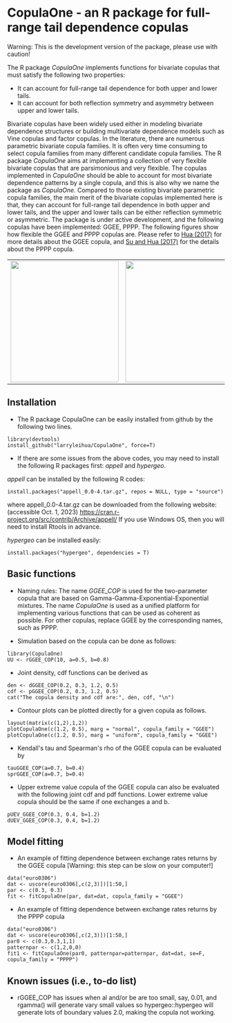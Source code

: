 # CopulaOne - an R package for full-range tail dependence copulas

Warning: This is the development version of the package, please use with caution!

The R package *CopulaOne* implements functions for bivariate copulas that must satisfy the following two properties:
* It can account for full-range tail dependence for both upper and lower tails.
* It can account for both reflection symmetry and asymmetry between upper and lower tails.

Bivariate copulas have been widely used either in modeling bivariate dependence structures or building multivariate dependence models such as Vine copulas and factor copulas. In the literature, there are numerous parametric bivariate copula families. It is often very time consuming to select copula families from many different candidate copula families. The R package *CopulaOne* aims at implementing a collection of very flexible bivariate copulas that are parsimonious and very flexible. The copulas implemented in *CopulaOne* should be able to account for most bivariate dependence patterns by a single copula, and this is also why we name the package as *CopulaOne*. Compared to those existing bivariate parametric copula families, the main merit of the bivariate copulas implemented here is that, they can account for full-range tail dependence in both upper and lower tails, and the upper and lower tails can be either reflection symmetric or asymmetric.
The package is under active development, and the following copulas have been implemented: GGEE, PPPP. The following figures show how flexible the GGEE and PPPP copulas are. Please refer to [Hua (2017)](https://doi.org/10.1016/j.insmatheco.2017.01.003) for more details about the GGEE copula, and [Su and Hua (2017)](https://doi.org/10.1016/j.insmatheco.2017.08.009) for the details about the PPPP copula.

|                           |                           | 
| ------------------------- | ------------------------- |
| <img src="https://larryhua.netlify.app/image/GGEE.gif" width="250" height="280" />  |  <img src="https://larryhua.netlify.app/image/PPPP.gif" width="250" height="280" /> |

## Installation
- The R package CopulaOne can be easily installed from github by the following two lines.
```{r, eval=FALSE}
library(devtools)
install_github("larryleihua/CopulaOne", force=T)
```
- If there are some issues from the above codes, you may need to install the following R packages first: _appell_ and _hypergeo_.

_appell_ can be installed by the following R codes:
```{r, eval=FALSE}
install.packages("appell_0.0-4.tar.gz", repos = NULL, type = "source")
```
where appell_0.0-4.tar.gz can be downloaded from the following website: (accessible Oct. 1, 2023)
https://cran.r-project.org/src/contrib/Archive/appell/
If you use Windows OS, then you will need to install Rtools in advance.


_hypergeo_ can be installed easily:
```{r, eval=FALSE}
install.packages("hypergeo", dependencies = T)
```

## Basic functions
- Naming rules: The name *GGEE_COP* is used for the two-parameter copula that are based on Gamma-Gamma-Exponential-Exponential mixtures. The name *CopulaOne* is used as a unified platform for implementing various functions that can be used as coherent as possible. For other copulas, replace GGEE by the corresponding names, such as PPPP.

- Simulation based on the copula can be done as follows:
```{r}
library(CopulaOne)
UU <- rGGEE_COP(10, a=0.5, b=0.8)
```

- Joint density, cdf functions can be derived as
```{r}
den <- dGGEE_COP(0.2, 0.3, 1.2, 0.5)
cdf <- pGGEE_COP(0.2, 0.3, 1.2, 0.5)
cat("The copula density and cdf are:", den, cdf, "\n")
```

- Contour plots can be plotted directly for a given copula as follows.
```{r fig.width=11, fig.height=6}
layout(matrix(c(1,2),1,2))
plotCopulaOne(c(1.2, 0.5), marg = "normal", copula_family = "GGEE")
plotCopulaOne(c(1.2, 0.5), marg = "uniform", copula_family = "GGEE")
```

- Kendall's tau and Spearman's rho of the GGEE copula can be evaluated by
```{r}
tauGGEE_COP(a=0.7, b=0.4)
sprGGEE_COP(a=0.7, b=0.4)
```

- Upper extreme value copula of the GGEE copula can also be evaluated with the following joint cdf and pdf functions. Lower extreme value copula should be the same if one exchanges a and b.
```{r}
pUEV_GGEE_COP(0.3, 0.4, b=1.2)
dUEV_GGEE_COP(0.3, 0.4, b=1.2)
```

## Model fitting
- An example of fitting dependence between exchange rates returns by the GGEE copula [Warning: this step can be slow on your computer!]
```{r}
data("euro0306")
dat <- uscore(euro0306[,c(2,3)])[1:50,]
par <- c(0.3, 0.3)
fit <- fitCopulaOne(par, dat=dat, copula_family = "GGEE")
```
- An example of fitting dependence between exchange rates returns by the PPPP copula 
```{r}
data("euro0306")
dat <- uscore(euro0306[,c(2,3)])[1:50,]
par0 <- c(0.3,0.3,1,1)
patternpar <- c(1,2,0,0)
fit1 <- fitCopulaOne(par0, patternpar=patternpar, dat=dat, se=F, copula_family = "PPPP")
```

## Known issues (i.e., to-do list)
- rGGEE_COP has issues when al and/or be are too small, say, 0.01, and rgamma() will generate vary small values so hypergeo::hypergeo will generate lots of boundary values 2.0, making the copula not working.